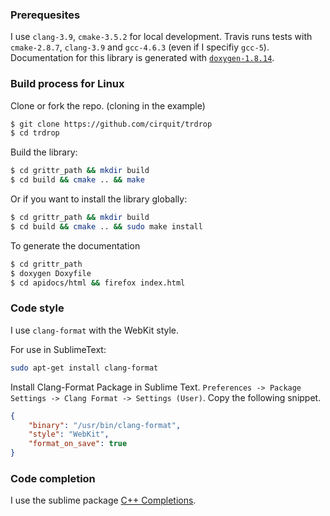 ### Prerequesites

I use `clang-3.9`, `cmake-3.5.2` for local development. Travis runs tests with `cmake-2.8.7`, `clang-3.9` and `gcc-4.6.3` (even if I specifiy `gcc-5`). Documentation for this library is generated with [`doxygen-1.8.14`](http://www.stack.nl/~dimitri/doxygen/download.html).

### Build process for Linux

Clone or fork the repo. (cloning in the example)
```bash
$ git clone https://github.com/cirquit/trdrop
$ cd trdrop
```

Build the library:
```bash
$ cd grittr_path && mkdir build
$ cd build && cmake .. && make
```

Or if you want to install the library globally:
```bash
$ cd grittr_path && mkdir build
$ cd build && cmake .. && sudo make install
```

To generate the documentation
```bash
$ cd grittr_path
$ doxygen Doxyfile
$ cd apidocs/html && firefox index.html
```

### Code style

I use `clang-format` with the WebKit style. 

For use in SublimeText:

```bash
sudo apt-get install clang-format
```
Install Clang-Format Package in Sublime Text. `Preferences -> Package Settings -> Clang Format -> Settings (User)`. Copy the following snippet.
```json
{
    "binary": "/usr/bin/clang-format",
    "style": "WebKit",
    "format_on_save": true
}
```

### Code completion

I use the sublime package [C++ Completions](https://github.com/tushortz/CPP-Completions). 